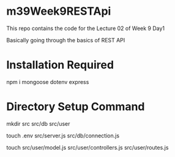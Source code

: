 # m39Week9RESTApi

This repo contains the code for the Lecture 02 of Week 9 Day1

Basically going through the basics of REST API

# Installation Required

npm i mongoose dotenv express

# Directory Setup Command

mkdir src src/db src/user

touch .env src/server.js src/db/connection.js

touch src/user/model.js src/user/controllers.js src/user/routes.js
